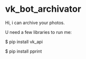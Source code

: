 # vk_bot_archivator
Hi, i can archive your photos.

U need a few libraries to run me:

$ pip install vk_api

$ pip install pprint
